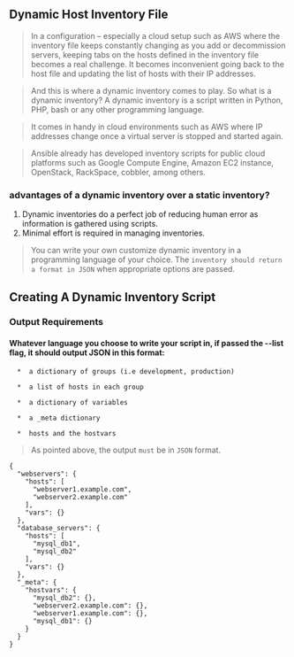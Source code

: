 ## Dynamic Host Inventory File

> In a configuration – especially a cloud setup such as AWS where the inventory file keeps constantly changing as you add or decommission servers, keeping tabs on the hosts defined in the inventory file becomes a real challenge. It becomes inconvenient going back to the host file and updating the list of hosts with their IP addresses.

> And this is where a dynamic inventory comes to play. So what is a dynamic inventory? A dynamic inventory is a script written in Python, PHP, bash or any other programming language. 

> It comes in handy in cloud environments such as AWS where IP addresses change once a virtual server is stopped and started again.

> Ansible already has developed inventory scripts for public cloud platforms such as Google Compute Engine, Amazon EC2 instance, OpenStack, RackSpace, cobbler, among others.


### advantages of a dynamic inventory over a static inventory?

1.   Dynamic inventories do a perfect job of reducing human error as information is gathered using scripts.
2.   Minimal effort is required in managing inventories.

> You can write your own customize dynamic inventory in a programming language of your choice. The `inventory should return a format in JSON` when appropriate options are passed.

## Creating A Dynamic Inventory Script

### Output Requirements

#### Whatever language you choose to write your script in, if passed the --list flag, it should output JSON in this format:

      *  a dictionary of groups (i.e development, production)

      *  a list of hosts in each group

      *  a dictionary of variables

      *  a _meta dictionary

      *  hosts and the hostvars

> As pointed above, the output `must` be in `JSON` format.

```
{
  "webservers": {
    "hosts": [
      "webserver1.example.com",
      "webserver2.example.com"
    ],
    "vars": {}
  },
  "database_servers": {
    "hosts": [
      "mysql_db1",
      "mysql_db2"
    ],
    "vars": {}
  },
  "_meta": {
    "hostvars": {
      "mysql_db2": {},
      "webserver2.example.com": {},
      "webserver1.example.com": {}, 
      "mysql_db1": {}
    }
  }
}
```
